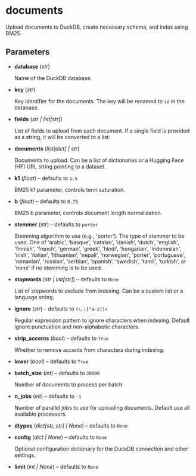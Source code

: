 # documents

Upload documents to DuckDB, create necessary schema, and index using BM25.



## Parameters

- **database** (*str*)

    Name of the DuckDB database.

- **key** (*str*)

    Key identifier for the documents. The key will be renamed to `id` in the database.

- **fields** (*str | list[str]*)

    List of fields to upload from each document. If a single field is provided as a string, it will be converted to a list.

- **documents** (*list[dict] | str*)

    Documents to upload. Can be a list of dictionaries or a Hugging Face (HF) URL string pointing to a dataset.

- **k1** (*float*) – defaults to `1.5`

    BM25 k1 parameter, controls term saturation.

- **b** (*float*) – defaults to `0.75`

    BM25 b parameter, controls document length normalization.

- **stemmer** (*str*) – defaults to `porter`

    Stemming algorithm to use (e.g., 'porter'). The type of stemmer to be used. One of 'arabic', 'basque', 'catalan', 'danish', 'dutch', 'english', 'finnish', 'french', 'german', 'greek', 'hindi', 'hungarian', 'indonesian', 'irish', 'italian', 'lithuanian', 'nepali', 'norwegian', 'porter', 'portuguese', 'romanian', 'russian', 'serbian', 'spanish', 'swedish', 'tamil', 'turkish', or 'none' if no stemming is to be used.

- **stopwords** (*str | list[str]*) – defaults to `None`

    List of stopwords to exclude from indexing.  Can be a custom list or a language string.

- **ignore** (*str*) – defaults to `(\.|[^a-z])+`

    Regular expression pattern to ignore characters when indexing. Default ignore punctuation and non-alphabetic characters.

- **strip_accents** (*bool*) – defaults to `True`

    Whether to remove accents from characters during indexing.

- **lower** (*bool*) – defaults to `True`

- **batch_size** (*int*) – defaults to `30000`

    Number of documents to process per batch.

- **n_jobs** (*int*) – defaults to `-1`

    Number of parallel jobs to use for uploading documents. Default use all available processors.

- **dtypes** (*dict[str, str] | None*) – defaults to `None`

- **config** (*dict | None*) – defaults to `None`

    Optional configuration dictionary for the DuckDB connection and other settings.

- **limit** (*int | None*) – defaults to `None`




